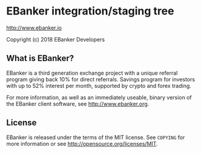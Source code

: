 EBanker integration/staging tree
================================

http://www.ebanker.io

Copyright (c) 2018 EBanker Developers

What is EBanker?
----------------

EBanker is a third generation exchange project with a unique referral program giving back 10% for direct referrals. Savings program for investors with up to 52% interest per month, supported by crypto and forex trading.

For more information, as well as an immediately useable, binary version of
the EBanker client software, see http://www.ebanker.org.

License
-------

EBanker is released under the terms of the MIT license. See `COPYING` for more
information or see http://opensource.org/licenses/MIT.

